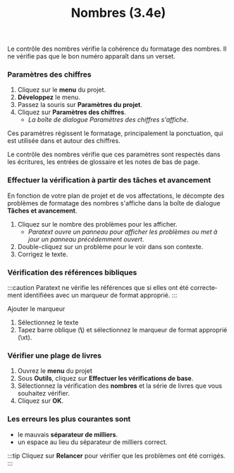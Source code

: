 ﻿---
lang: fr
title: Nombres (3.4e)
---
Le contrôle des nombres vérifie la cohérence du formatage des nombres. Il ne vérifie pas que le bon numéro apparaît dans un verset.

### Paramètres des chiffres

1.  Cliquez sur le **menu** du projet.
1.  **Développez** le menu.
1.  Passez la souris sur **Paramètres du projet**.
1.  Cliquez sur **Paramètres des chiffres**.  
     -  *La boîte de dialogue Paramètres des chiffres s'affiche*.

Ces paramètres régissent le formatage, principalement la ponctuation, qui est utilisée dans et autour des chiffres.

Le contrôle des nombres vérifie que ces paramètres sont respectés dans les écritures, les entrées de glossaire et les notes de bas de page.

### Effectuer la vérification à partir des tâches et avancement

En fonction de votre plan de projet et de vos affectations, le décompte des problèmes de formatage des nombres s'affiche dans la boîte de dialogue **Tâches et avancement**.

1.  Cliquez sur le nombre des problèmes pour les afficher.  
     -  *Paratext ouvre un panneau pour afficher les problèmes ou met à jour un panneau précédemment ouvert*.
1.  Double-cliquez sur un problème pour le voir dans son contexte.
1.  Corrigez le texte.

### Vérification des références bibliques
:::caution
Paratext ne vérifie les références que si elles ont été correctement identifiées avec un marqueur de format approprié.
:::

Ajouter le marqueur  
1.  Sélectionnez le texte
1.  Tapez barre oblique (**\\**) et sélectionnez le marqueur de format approprié (\\xt).

### Vérifier une plage de livres

1.  Ouvrez le **menu** du projet
1.  Sous **Outils**, cliquez sur **Effectuer les vérifications de base**.
1.  Sélectionnez la vérification des **nombres** et la série de livres que vous souhaitez vérifier.
1.  Cliquez sur **OK**.

### Les erreurs les plus courantes sont

-  le mauvais **séparateur de milliers**.
-  un espace au lieu du séparateur de milliers correct.

:::tip
Cliquez sur **Relancer** pour vérifier que les problèmes ont été corrigés.
:::
